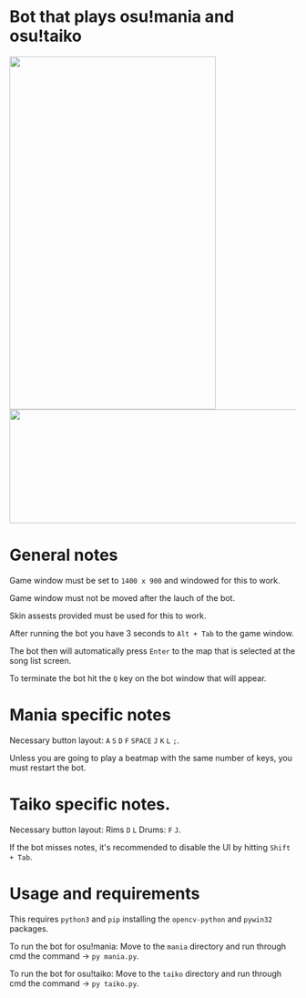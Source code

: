 # Bot that plays osu!mania and osu!taiko


<p float="left">
  <img src="https://user-images.githubusercontent.com/80072600/119259630-a0bf3d00-bbbe-11eb-96c5-c0ce6019c89f.gif" width="362" height="620" />
  <img src="https://user-images.githubusercontent.com/80072600/119258685-5340d100-bbba-11eb-8a2a-5a7f9c6b6a75.gif" width="600" height="200" />
</p>

# General notes
Game window must be set to ```1400 x 900``` and windowed for this to work.

Game window must not be moved after the lauch of the bot.

Skin assests provided must be used for this to work.

After running the bot you have 3 seconds to ```Alt + Tab``` to the game window.

The bot then will automatically press ```Enter``` to the map that is selected at the song list screen.

To terminate the bot hit the ```Q``` key on the bot window that will appear.

# Mania specific notes
Necessary button layout: ```A``` ```S``` ```D``` ```F``` ```SPACE``` ```J``` ```K``` ```L``` ```;```.

Unless you are going to play a beatmap with the same number of keys, you must restart the bot.


# Taiko specific notes.
Necessary button layout: Rims ```D``` ```L``` Drums: ```F``` ```J```.

If the bot misses notes, it's recommended to disable the UI by hitting ```Shift + Tab```.

# Usage and requirements

This requires ```python3``` and ```pip``` installing the ```opencv-python``` and ```pywin32``` packages.

To run the bot for osu!mania:
Move to the ```mania``` directory and run through cmd the command -> ```py mania.py```.

To run the bot for osu!taiko:
Move to the ```taiko``` directory and run through cmd the command -> ```py taiko.py```.
